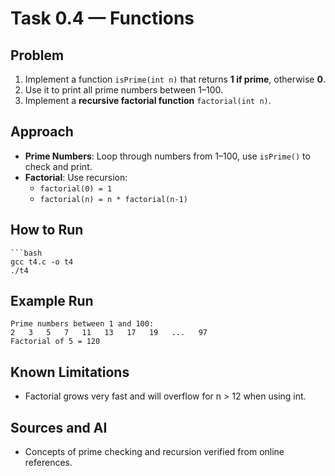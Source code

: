 # Task 0.4 — Functions

## Problem
1. Implement a function `isPrime(int n)` that returns **1 if prime**, otherwise **0**.
2. Use it to print all prime numbers between 1–100.
3. Implement a **recursive factorial function** `factorial(int n)`.

## Approach
- **Prime Numbers**: Loop through numbers from 1–100, use `isPrime()` to check and print.
- **Factorial**: Use recursion:
  - `factorial(0) = 1`
  - `factorial(n) = n * factorial(n-1)`

## How to Run
    ```bash
    gcc t4.c -o t4
    ./t4
    
## Example Run
    Prime numbers between 1 and 100:
    2   3   5   7   11   13   17   19   ...   97
    Factorial of 5 = 120

## Known Limitations
- Factorial grows very fast and will overflow for n > 12 when using int.

## Sources and AI
- Concepts of prime checking and recursion verified from online references.

